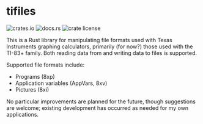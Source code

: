 # tifiles

![crates.io](https://img.shields.io/crates/v/tifiles)
![docs.rs](https://img.shields.io/docsrs/tifiles)
![crate license](https://img.shields.io/crates/l/tifiles)

This is a Rust library for manipulating file formats used with Texas
Instruments graphing calculators, primarily (for now?) those used with
the TI-83+ family. Both reading data from and writing data to files is
supported.

Supported file formats include:
 * Programs (8xp)
 * Application variables (AppVars, 8xv)
 * Pictures (8xi)

No particular improvements are planned for the future, though suggestions
are welcome; existing development has occurred as needed for my own
applications.
